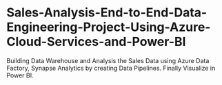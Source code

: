 # Sales-Analysis-End-to-End-Data-Engineering-Project-Using-Azure-Cloud-Services-and-Power-BI
Building Data Warehouse and Analysis the Sales Data using Azure Data Factory,  Synapse Analytics by creating Data Pipelines. Finally Visualize in Power BI.
